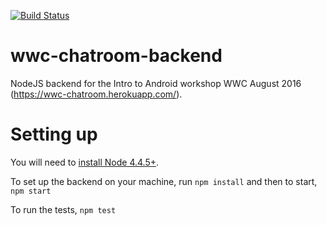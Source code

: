 [![Build Status](https://travis-ci.org/jleu1656/wwc-chatroom-backend.svg?branch=master)](https://travis-ci.org/jleu1656/wwc-chatroom-backend)

# wwc-chatroom-backend
NodeJS backend for the Intro to Android workshop WWC August 2016 (https://wwc-chatroom.herokuapp.com/). 

# Setting up
You will need to [install Node 4.4.5+](https://nodejs.org/en/download/). 

To set up the backend on your machine, run `npm install` and then to start, `npm start`

To run the tests, `npm test`
